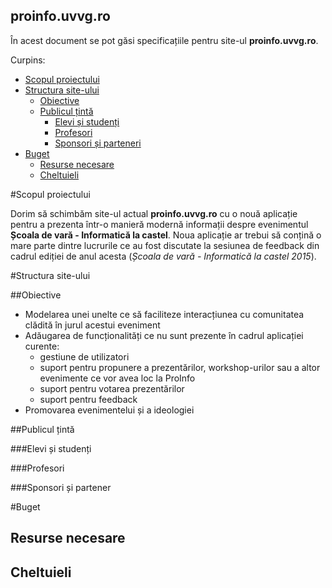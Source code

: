 proinfo.uvvg.ro
------------------

În acest document se pot găsi specificațiile pentru site-ul **proinfo.uvvg.ro**.

Curpins:

- [Scopul proiectului](#scopul-proiectului)
- [Structura site-ului](#structura-site-ului)
    - [Obiective](#obiective)
    - [Publicul țintă](#publicul-țintă)
        - [Elevi și studenți](#elevi-și-studenți)
        - [Profesori](#profesori)
        - [Sponsori și parteneri](#sponsori-și-partener)
- [Buget](#buget)
    - [Resurse necesare](#resurse-necesare)
    - [Cheltuieli](#cheltuieli)

#Scopul proiectului

Dorim să schimbăm site-ul actual **proinfo.uvvg.ro** cu o nouă aplicație pentru a prezenta într-o manieră modernă informații despre evenimentul **Școala de vară - Informatică la castel**.
Noua aplicație ar trebui să conțină o mare parte dintre lucrurile ce au fost discutate la sesiunea de feedback din cadrul ediției de anul acesta (*Școala de vară - Informatică la castel 2015*).

#Structura site-ului

##Obiective

- Modelarea unei unelte ce să faciliteze interacțiunea cu comunitatea clădită în jurul acestui eveniment
- Adăugarea de funcționalități ce nu sunt prezente în cadrul aplicației curente:
    - gestiune de utilizatori
    - suport pentru propunere a prezentărilor, workshop-urilor sau a altor evenimente ce vor avea loc la ProInfo
    - suport pentru votarea prezentărilor
    - suport pentru feedback
- Promovarea evenimentelui și a ideologiei

##Publicul țintă

###Elevi și studenți

###Profesori

###Sponsori și partener

#Buget

## Resurse necesare

## Cheltuieli
